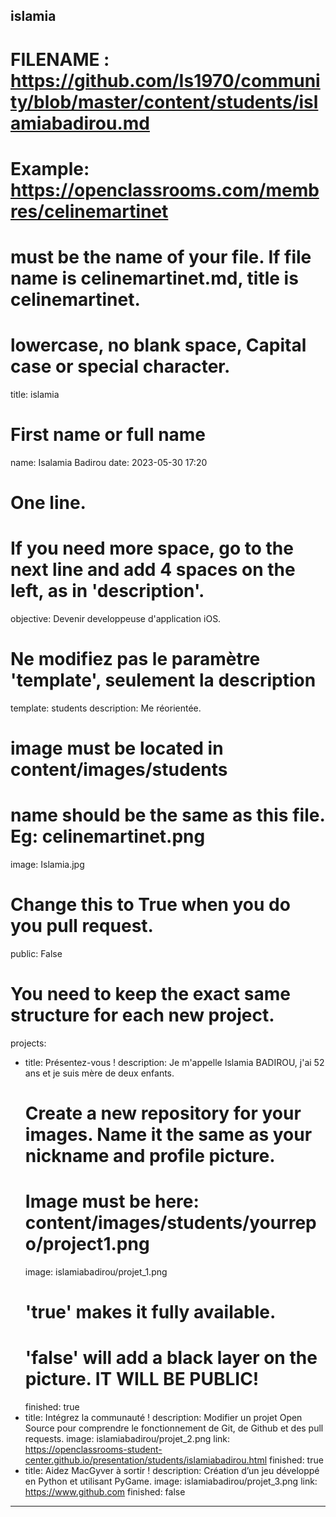 islamia
---

# FILENAME : https://github.com/Is1970/community/blob/master/content/students/islamiabadirou.md
# Example: https://openclassrooms.com/membres/celinemartinet
# must be the name of your file. If file name is celinemartinet.md, title is celinemartinet.
# lowercase, no blank space, Capital case or special character.
title: islamia
# First name or full name
name: Isalamia Badirou
date: 2023-05-30 17:20
# One line.
# If you need more space, go to the next line and add 4 spaces on the left, as in 'description'.
objective: Devenir developpeuse d'application iOS.
# Ne modifiez pas le paramètre 'template', seulement la description
template: students
description: Me réorientée.
    
# image must be located in content/images/students
# name should be the same as this file. Eg: celinemartinet.png
image: Islamia.jpg
# Change this to True when you do you pull request.
public: False
# You need to keep the exact same structure for each new project.
projects:
  - title: Présentez-vous !
    description: Je m'appelle Islamia BADIROU, j'ai 52 ans et je suis mère de deux enfants.
    # Create a new repository for your images. Name it the same as your nickname and profile picture.
    # Image must be here: content/images/students/yourrepo/project1.png
    image: islamiabadirou/projet_1.png
    # 'true' makes it fully available.
    # 'false' will add a black layer on the picture. IT WILL BE PUBLIC!
    finished: true
  - title: Intégrez la communauté !
    description: Modifier un projet Open Source pour comprendre le fonctionnement de Git, de Github et des pull requests. 
    image: islamiabadirou/projet_2.png
    link: https://openclassrooms-student-center.github.io/presentation/students/islamiabadirou.html
    finished: true
  - title: Aidez MacGyver à sortir !
    description: Création d’un jeu développé en Python et utilisant PyGame.
    image: islamiabadirou/projet_3.png
    link: https://www.github.com
    finished: false
---